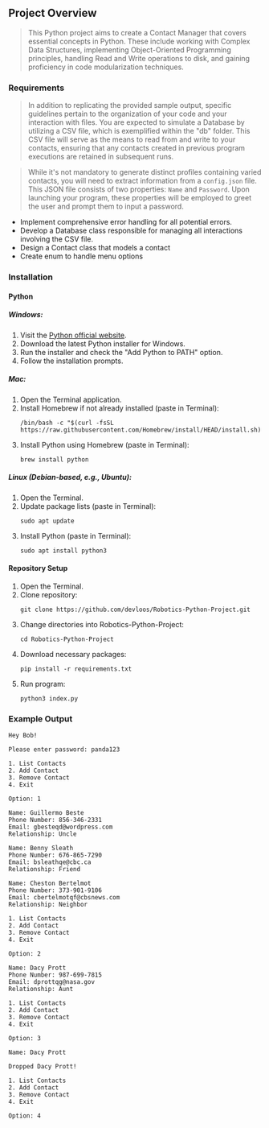 ## Project Overview

> This Python project aims to create a Contact Manager that covers essential concepts in Python. These include working with Complex Data Structures, implementing Object-Oriented Programming principles, handling Read and Write operations to disk, and gaining proficiency in code modularization techniques.

### Requirements

> In addition to replicating the provided sample output, specific guidelines pertain to the organization of your code and your interaction with files. You are expected to simulate a Database by utilizing a CSV file, which is exemplified within the "db" folder. This CSV file will serve as the means to read from and write to your contacts, ensuring that any contacts created in previous program executions are retained in subsequent runs.

> While it's not mandatory to generate distinct profiles containing varied contacts, you will need to extract information from a `config.json` file. This JSON file consists of two properties: `Name` and `Password`. Upon launching your program, these properties will be employed to greet the user and prompt them to input a password.

- Implement comprehensive error handling for all potential errors.
- Develop a Database class responsible for managing all interactions involving the CSV file.
- Design a Contact class that models a contact
- Create enum to handle menu options

### Installation

#### Python

##### Windows:

1. Visit the [Python official website](https://www.python.org/downloads/).
2. Download the latest Python installer for Windows.
3. Run the installer and check the "Add Python to PATH" option.
4. Follow the installation prompts.

##### Mac:

1. Open the Terminal application.
2. Install Homebrew if not already installed (paste in Terminal):
   ```
   /bin/bash -c "$(curl -fsSL https://raw.githubusercontent.com/Homebrew/install/HEAD/install.sh)"
   ```
3. Install Python using Homebrew (paste in Terminal):
   ```
   brew install python
   ```

##### Linux (Debian-based, e.g., Ubuntu):

1. Open the Terminal.
2. Update package lists (paste in Terminal):
   ```
   sudo apt update
   ```
3. Install Python (paste in Terminal):
   ```
   sudo apt install python3
   ```

#### Repository Setup

1. Open the Terminal.
2. Clone repository:
   ```
   git clone https://github.com/devloos/Robotics-Python-Project.git
   ```
3. Change directories into Robotics-Python-Project:
   ```
   cd Robotics-Python-Project
   ```
4. Download necessary packages:
   ```
   pip install -r requirements.txt
   ```
5. Run program:
   ```
   python3 index.py
   ```

### Example Output

```
Hey Bob!

Please enter password: panda123

1. List Contacts
2. Add Contact
3. Remove Contact
4. Exit

Option: 1

Name: Guillermo Beste
Phone Number: 856-346-2331
Email: gbesteqd@wordpress.com
Relationship: Uncle

Name: Benny Sleath
Phone Number: 676-865-7290
Email: bsleathqe@cbc.ca
Relationship: Friend

Name: Cheston Bertelmot
Phone Number: 373-901-9106
Email: cbertelmotqf@cbsnews.com
Relationship: Neighbor

1. List Contacts
2. Add Contact
3. Remove Contact
4. Exit

Option: 2

Name: Dacy Prott
Phone Number: 987-699-7815
Email: dprottqg@nasa.gov
Relationship: Aunt

1. List Contacts
2. Add Contact
3. Remove Contact
4. Exit

Option: 3

Name: Dacy Prott

Dropped Dacy Prott!

1. List Contacts
2. Add Contact
3. Remove Contact
4. Exit

Option: 4
```
